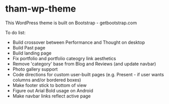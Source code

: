 # tham-wp-theme

This WordPress theme is built on Bootstrap - getbootstrap.com

To do list:
- Build crossover between Performance and Thought on desktop
- Build Past page
- Build landing page
- Fix portfolio and portfolio cateogry link aesthetics
- Remove 'category' base from Blog and Reviews (and update navbar)
- Photo gallery support
- Code directions for custom user-built pages (e.g. Present - if user wants columns and/or bordered boxes)
- Make footer stick to bottom of view
- Figure out Arial Bold usage on Android
- Make navbar links reflect active page
